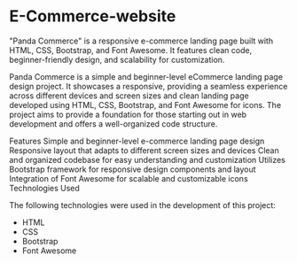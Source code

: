 # E-Commerce-website
"Panda Commerce" is a responsive e-commerce landing page built with HTML, CSS, Bootstrap, and Font Awesome. It features clean code, beginner-friendly design, and scalability for customization.

Panda Commerce is a simple and beginner-level eCommerce landing page design project. It showcases a responsive, providing a seamless experience across different devices and screen sizes and clean landing page developed using HTML, CSS, Bootstrap, and Font Awesome for icons. The project aims to provide a foundation for those starting out in web development and offers a well-organized code structure. 

Features
Simple and beginner-level e-commerce landing page design
Responsive layout that adapts to different screen sizes and devices
Clean and organized codebase for easy understanding and customization
Utilizes Bootstrap framework for responsive design components and layout
Integration of Font Awesome for scalable and customizable icons
Technologies Used

The following technologies were used in the development of this project:

- HTML
- CSS
- Bootstrap
- Font Awesome
